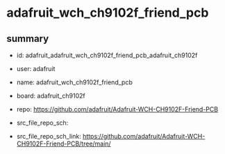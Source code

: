 # adafruit_wch_ch9102f_friend_pcb
 
## summary 
* id: adafruit_adafruit_wch_ch9102f_friend_pcb_adafruit_ch9102f
* user: adafruit
* name: adafruit_wch_ch9102f_friend_pcb
* board: adafruit_ch9102f
* repo: https://github.com/adafruit/Adafruit-WCH-CH9102F-Friend-PCB



* src_file_repo_sch: 
* src_file_repo_sch_link: https://github.com/adafruit/Adafruit-WCH-CH9102F-Friend-PCB/tree/main/




